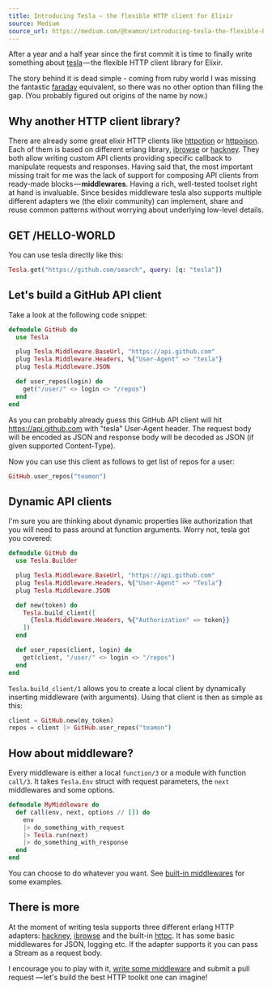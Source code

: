 ```yaml
---
title: Introducing Tesla — the flexible HTTP client for Elixir
source: Medium
source_url: https://medium.com/@teamon/introducing-tesla-the-flexible-http-client-for-elixir-95b699656d88#.k6mlwqar4
---
```

After a year and a half year since the first commit it is time to finally write something
about [tesla][1] — the flexible HTTP client library for Elixir.

The story behind it is dead simple - coming from ruby world I was missing the fantastic [faraday][2] equivalent,
so there was no other option than filling the gap. (You probably figured out origins of the name by now.)

## Why another HTTP client library?

There are already some great elixir HTTP clients like [httpotion][3] or [httpoison][4].
Each of them is based on different erlang library, [ibrowse][5] or [hackney][6].
They both allow writing custom API clients providing specific callback to manipulate requests and responses.
Having said that, the most important missing trait for me was the lack of support for composing API clients
from ready-made blocks — **middlewares**. Having a rich, well-tested toolset right at hand is invaluable.
Since besides middleware tesla also supports multiple different adapters we (the elixir community) can implement,
share and reuse common patterns without worrying about underlying low-level details.

## GET /HELLO-WORLD

You can use tesla directly like this:

```elixir
Tesla.get("https://github.com/search", query: [q: "tesla"])
```

## Let's build a GitHub API client

Take a look at the following code snippet:

```elixir
defmodule GitHub do  
  use Tesla

  plug Tesla.Middleware.BaseUrl, "https://api.github.com"
  plug Tesla.Middleware.Headers, %{"User-Agent" => "tesla"}
  plug Tesla.Middleware.JSON

  def user_repos(login) do
    get("/user/" <> login <> "/repos")  
  end
end
```

As you can probably already guess this GitHub API client will hit https://api.github.com with "tesla" User-Agent header.
The request body will be encoded as JSON and response body will be decoded as JSON (if given supported Content-Type).

Now you can use this client as follows to get list of repos for a user:

```elixir
GitHub.user_repos("teamon")
```

## Dynamic API clients

I'm sure you are thinking about dynamic properties like authorization that you will
need to pass around at function arguments. Worry not, tesla got you covered:

```elixir
defmodule GitHub do  
  use Tesla.Builder

  plug Tesla.Middleware.BaseUrl, "https://api.github.com"
  plug Tesla.Middleware.Headers, %{"User-Agent" => "Tesla"}
  plug Tesla.Middleware.JSON

  def new(token) do  
    Tesla.build_client([  
      {Tesla.Middleware.Headers, %{"Authorization" => token}}  
    ])  
  end

  def user_repos(client, login) do  
    get(client, "/user/" <> login <> "/repos")  
  end  
end
```

`Tesla.build_client/1` allows you to create a local client by dynamically inserting middleware (with arguments).
Using that client is then as simple as this:

```elixir
client = GitHub.new(my_token)  
repos = client |> GitHub.user_repos("teamon")
```

## How about middleware?

Every middleware is either a local `function/3` or a module with function `call/3`.
It takes `Tesla.Env` struct with request parameters, the `next` middlewares and some options.

```elixir
defmodule MyMiddleware do  
  def call(env, next, options // []) do  
    env  
    |> do_something_with_request  
    |> Tesla.run(next)  
    |> do_something_with_response  
  end  
end
```

You can choose to do whatever you want. See [built-in middlewares][7] for some examples.

## There is more

At the moment of writing tesla supports three different erlang HTTP adapters: [hackney][6], [ibrowse][5]
and the built-in [httpc][8]. It has some basic middlewares for JSON, logging etc.
If the adapter supports it you can pass a Stream as a request body.

I encourage you to play with it, [write some middleware][9] and submit a pull request — let's build
the best HTTP toolkit one can imagine!

[1]: http://github.com/teamon/tesla
[2]: https://github.com/lostisland/faraday
[3]: https://github.com/myfreeweb/httpotion
[4]: https://github.com/edgurgel/httpoison
[5]: https://github.com/cmullaparthi/ibrowse
[6]: https://github.com/benoitc/hackney
[7]: https://github.com/teamon/tesla/tree/master/lib/tesla/middleware
[8]: http://erlang.org/doc/man/httpc.html
[9]: https://github.com/teamon/tesla#writing-your-own-middleware

